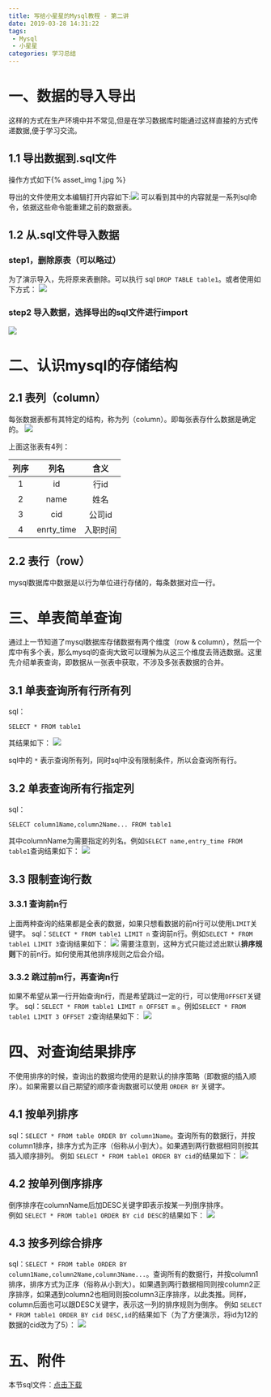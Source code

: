 ```yaml
---
title: 写给小星星的Mysql教程 - 第二讲
date: 2019-03-28 14:31:22
tags: 
 - Mysql 
 - 小星星
categories: 学习总结
---
```

# 一、数据的导入导出
这样的方式在生产环境中并不常见,但是在学习数据库时能通过这样直接的方式传递数据,便于学习交流。
## 1.1 导出数据到.sql文件
操作方式如下{% asset_img 1.jpg %}
<!-- more -->
导出的文件使用文本编辑打开内容如下:![](2.jpg)
可以看到其中的内容就是一系列sql命令，依据这些命令能重建之前的数据表。
## 1.2 从.sql文件导入数据
### step1，删除原表（可以略过）
为了演示导入，先将原来表删除。可以执行 sql `DROP TABLE table1`。或者使用如下方式：
![](3.jpg)
### step2 导入数据，选择导出的sql文件进行import
![](4.jpg)

# 二、认识mysql的存储结构
## 2.1 表列（column）
每张数据表都有其特定的结构，称为列（column）。即每张表存什么数据是确定的。
![](5.jpg)

上面这张表有4列：  

列序 | 列名 | 含义
:----: | :----: | :---:
1 | id | 行id
2 |  name | 姓名
3 |  cid | 公司id
4 |  enrty_time | 入职时间

## 2.2 表行（row）
mysql数据库中数据是以行为单位进行存储的，每条数据对应一行。

# 三、单表简单查询
通过上一节知道了mysql数据库存储数据有两个维度（row & column），然后一个库中有多个表，那么mysql的查询大致可以理解为从这三个维度去筛选数据。这里先介绍单表查询，即数据从一张表中获取，不涉及多张表数据的合并。
## 3.1 单表查询所有行所有列
sql：
```
SELECT * FROM table1
```

其结果如下：
![](6.jpg)

sql中的 `*` 表示查询所有列，同时sql中没有限制条件，所以会查询所有行。

## 3.2 单表查询所有行指定列
sql：
```
SELECT column1Name,column2Name... FROM table1
```

其中columnName为需要指定的列名。例如`SELECT name,entry_time FROM table1`查询结果如下：
![](7.jpg)

## 3.3 限制查询行数
### 3.3.1 查询前n行
上面两种查询的结果都是全表的数据，如果只想看数据的前n行可以使用`LIMIT`关键字。
sql：`SELECT * FROM table1 LIMIT n` 查询前n行。例如`SELECT * FROM table1 LIMIT 3`查询结果如下：
![](8.jpg)
需要注意到，这种方式只能过滤出默认**排序规则**下的前n行。如何使用其他排序规则之后会介绍。
### 3.3.2 跳过前m行，再查询n行
如果不希望从第一行开始查询n行，而是希望跳过一定的行，可以使用`OFFSET`关键字。
sql：`SELECT * FROM table1 LIMIT n OFFSET m` 。例如`SELECT * FROM table1 LIMIT 3 OFFSET 2`查询结果如下：
![](9.jpg)

# 四、对查询结果排序
不使用排序的时候，查询出的数据均使用的是默认的排序策略（即数据的插入顺序）。如果需要以自己期望的顺序查询数据可以使用 `ORDER BY` 关键字。
## 4.1 按单列排序
sql：`SELECT * FROM table ORDER BY column1Name`。查询所有的数据行，并按column1排序，排序方式为正序（俗称从小到大）。如果遇到两行数据相同则按其插入顺序排列。
例如 `SELECT * FROM table1 ORDER BY cid`的结果如下：
![](10.jpg)
## 4.2 按单列倒序排序
倒序排序在columnName后加DESC关键字即表示按某一列倒序排序。  
例如 `SELECT * FROM table1 ORDER BY cid DESC`的结果如下：
![](11.jpg)
## 4.3 按多列综合排序
sql：`SELECT * FROM table ORDER BY column1Name,column2Name,column3Name...`。查询所有的数据行，并按column1排序，排序方式为正序（俗称从小到大）。如果遇到两行数据相同则按column2正序排序，如果遇到column2也相同则按column3正序排序，以此类推。同样，column后面也可以跟DESC关键字，表示这一列的排序规则为倒序。
例如 `SELECT * FROM table1 ORDER BY cid DESC,id`的结果如下（为了方便演示，将id为12的数据的cid改为了5）：
![](12.jpg)

# 五、附件
本节sql文件：[点击下载](chapter2.sql)

